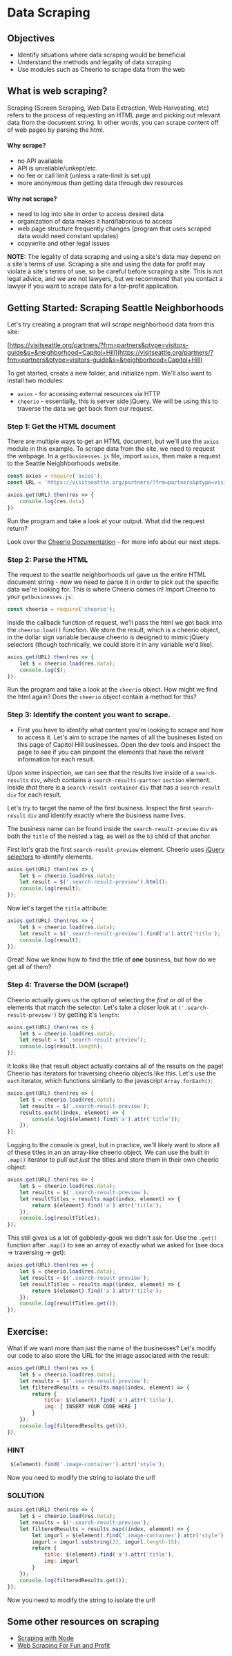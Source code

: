 # Data Scraping

## Objectives

* Identify situations where data scraping would be beneficial
* Understand the methods and legality of data scraping
* Use modules such as Cheerio to scrape data from the web

## What is web scraping?

Scraping \(Screen Scraping, Web Data Extraction, Web Harvesting, etc\) refers to the process of requesting an HTML page and picking out relevant data from the document string. In other words, you can scrape content off of web pages by parsing the html.

#### Why scrape?

* no API available
* API is unreliable/unkept/etc.
* no fee or call limit \(unless a rate-limit is set up\)
* more anonymous than getting data through dev resources

#### Why not scrape?

* need to log into site in order to access desired data
* organization of data makes it hard/laborious to access
* web page structure frequently changes \(program that uses scraped data would need constant updates\)
* copywrite and other legal issues

**NOTE:** The legality of data scraping and using a site's data may depend on a site's terms of use. Scraping a site and using the data for profit may violate a site's terms of use, so be careful before scraping a site. This is not legal advice, and we are not lawyers, but we recommend that you contact a lawyer if you want to scrape data for a for-profit application.

## Getting Started: Scraping Seattle Neighborhoods

Let's try creating a program that will scrape neighborhood data from this site:

[https://visitseattle.org/partners/?frm=partners&ptype=visitors-guide&s=&neighborhood=Capitol+Hill](https://visitseattle.org/partners/?frm=partners&ptype=visitors-guide&s=&neighborhood=Capitol+Hill)

To get started, create a new folder, and initialize npm. We'll also want to install two modules:

* `axios` - for accessing external resources via HTTP
* `cheerio` - essentially, this is server side jQuery. We will be using this to traverse the data we get back from our request.

### Step 1: Get the HTML document

There are multiple ways to get an HTML document, but we'll use the `axios` module in this example. To scrape data from the site, we need to request the webpage. In a `getbusinesses.js` file, import `axios`, then make a request to the Seattle Neigbhborhoods website.

```javascript
const axios = require('axios');
const URL = 'https://visitseattle.org/partners/?frm=partners&ptype=visitors-guide&s=&neighborhood=Capitol+Hill';

axios.get(URL).then(res => {
    console.log(res.data)
})
```

Run the program and take a look at your output. What did the request return?

Look over the [Cheerio Documentation](https://cheerio.js.org/classes/Cheerio.html) - for more info about our next steps.

### Step 2: Parse the HTML

The request to the seattle neighborhoods url gave us the entire HTML document string - now we need to parse it in order to pick out the specific data we're looking for. This is where Cheerio comes in! Import Cheerio to your `getbusinesses.js`:

```javascript
const cheerio = require('cheerio');
```

Inside the callback function of request, we'll pass the html we got back into the `cheerio.load()` function. We store the result, which is a cheerio object, in the dollar sign variable because cheerio is designed to mimic jQuery selectors \(though technically, we could store it in any variable we'd like\).

```javascript
axios.get(URL).then(res => {
    let $ = cheerio.load(res.data);
    console.log($);
});
```

Run the program and take a look at the `cheerio` object. How might we find the html again? Does the `cheerio` object contain a method for this?

### Step 3: Identify the content you want to scrape.

* First you have to identify what content you're looking to scrape and how to access it. Let's aim to scrape the names of all the busineses listed on this page of Capitol Hill businesses. Open the dev tools and inspect the page to see if you can pinpoint the elements that have the relvant information for each result.

Upon some inspection, we can see that the results live inside of a `search-results` `div`, which contains a `search-results-partner` `section` element. Inside _that_ there is a `search-result-container` `div` that has a `search-result` `div` for each result.

Let's try to target the name of the first business. Inspect the first `search-result` `div` and identify exactly where the business name lives.

The business name can be found inside the `search-result-preview` `div` as both the `title` of the nested `a` tag, as well as the `h3` child of that anchor.

First let's grab the first `search-result-preview` element. Cheerio uses [jQuery selectors](https://www.w3schools.com/jquery/jquery_ref_selectors.asp) to identify elements.

```javascript
axios.get(URL).then(res => {
    let $ = cheerio.load(res.data);
    let result = $('.search-result-preview').html();
    console.log(result);
});
```

Now let's target the `title` attribute:

```javascript
axios.get(URL).then(res => {
    let $ = cheerio.load(res.data);
    let result = $('.search-result-preview').find('a').attr('title');
    console.log(result);
});
```

Great! Now we know how to find the title of **one** business, but how do we get all of them?

### Step 4: Traverse the DOM \(scrape!\)

Cheerio actually gives us the option of selecting the _first_ or _all_ of the elements that match the selector. Let's take a closer look at `('.search-result-preview')` by getting it's `length`:

```javascript
axios.get(URL).then(res => {
    let $ = cheerio.load(res.data);
    let result = $('.search-result-preview');
    console.log(result.length);
});
```

It looks like that result object actually contains all of the results on the page! Cheerio has iterators for traversing cheerio objects like this. Let's use the `each` iterator, which functions similarly to the javascript `Array.forEach()`:

```javascript
axios.get(URL).then(res => {
    let $ = cheerio.load(res.data);
    let results = $('.search-result-preview');
    results.each((index, element) => {
        console.log($(element).find('a').attr('title'));
    });
});
```

Logging to the console is great, but in practice, we'll likely want to store all of these titles in an an array-like cheerio object. We can use the built in `.map()` iterator to pull out _just_ the titles and store them in their own cheerio object:

```javascript
axios.get(URL).then(res => {
    let $ = cheerio.load(res.data);
    let results = $('.search-result-preview');
    let resultTitles = results.map((index, element) => {
        return $(element).find('a').attr('title');
    });
    console.log(resultTitles); 
});
```

This still gives us a lot of gobbledy-gook we didn't ask for. Use the `.get()` function after `.map()` to see an array of exactly what we asked for \(see docs -&gt; traversing -&gt; get\):

```javascript
axios.get(URL).then(res => {
    let $ = cheerio.load(res.data);
    let results = $('.search-result-preview');
    let resultTitles = results.map((index, element) => {
        return $(element).find('a').attr('title');
    });
    console.log(resultTitles.get());
});
```

## Exercise:

What if we want more than just the name of the businesses? Let's modify our code to also store the URL for the image associated with the result:

```javascript
axios.get(URL).then(res => {
    let $ = cheerio.load(res.data);
    let results = $('.search-result-preview');
    let filteredResults = results.map((index, element) => {
        return {
            title: $(element).find('a').attr('title'),
            img: [ INSERT YOUR CODE HERE ]
        }
    });
    console.log(filteredResults.get());
});
```

### HINT

```javascript
 $(element).find('.image-container').attr('style');
```

Now you need to modify the string to isolate the url!

### SOLUTION

```javascript
axios.get(URL).then(res => {
    let $ = cheerio.load(res.data);
    let results = $('.search-result-preview');
    let filteredResults = results.map((index, element) => {
        let imgurl = $(element).find('.image-container').attr('style');
        imgurl = imgurl.substring(22, imgurl.length-15);
        return {
            title: $(element).find('a').attr('title'),
            img: imgurl
        }
    });
    console.log(filteredResults.get());
});
```

Now you need to modify the string to isolate the url!

## Some other resources on scraping

* [Scraping with Node](http://maxogden.com/scraping-with-node.html)
* [Web Scraping For Fun and Profit](https://blog.hartleybrody.com/web-scraping/)

